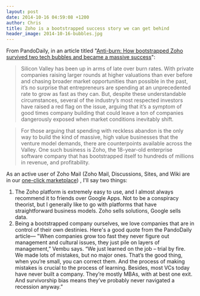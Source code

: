 ```yaml
---
layout: post
date: 2014-10-16 04:59:08 +1200
author: Chris
title: Zoho is a bootstrapped success story we can get behind
header_image: 2014-10-16-bubbles.jpg
---
```


<!-- excerpt -->

From PandoDaily, in an article titled "[Anti-burn: How bootstrapped Zoho survived two tech bubbles and became a massive success](http://pando.com/2014/10/14/anti-burn-how-bootstrapped-zoho-survived-two-tech-bubbles-and-became-a-massive-success/)":

>Silicon Valley has been up in arms of late over burn rates. With private companies raising larger rounds at higher valuations than ever before and chasing broader market opportunities than possible in the past, it’s no surprise that entrepreneurs are spending at an unprecedented rate to grow as fast as they can. But, despite these understandable circumstances, several of the industry’s most respected investors have raised a red flag on the issue, arguing that it’s a symptom of good times company building that could leave a ton of companies dangerously exposed when market conditions inevitably shift.

>For those arguing that spending with reckless abandon is the only way to build the kind of massive, high value businesses that the venture model demands, there are counterpoints available across the Valley. One such business is Zoho, the 18-year-old enterprise software company that has bootstrapped itself to hundreds of millions in revenue, and profitability.

<!-- /excerpt -->

As an active user of Zoho Mail (Zoho Mail, Discussions, Sites, and Wiki are in our [one-click marketplace](https://iwantmyname.com/services)) , I'll say two things:

1. The Zoho platform is extremely easy to use, and I almost always recommend it to friends over Google Apps. Not to be a conspiracy theorist, but I generally like to go with platforms that have straightforward business models. Zoho sells solutions, Google sells data.
2. Being a bootstrapped company ourselves, we love companies that are in control of their own destinies. Here's a good quote from the PandoDaily article— "When companies grow too fast they never figure out management and cultural issues, they just pile on layers of management,” Vembu says. “We just learned on the job – trial by fire. We made lots of mistakes, but no major ones. That’s the good thing, when you’re small, you can correct them. And the process of making mistakes is crucial to the process of learning. Besides, most VCs today have never built a company. They’re mostly MBAs, with at best one exit. And survivorship bias means they’ve probably never navigated a recession anyway.”